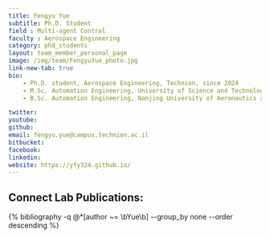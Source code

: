 ```yaml
---
title: Fengyu Yue
subtitle: Ph.D. Student
field : Multi-agent Control
faculty : Aerospace Engineering
category: phd_students
layout: team_member_personal_page
image: /img/team/FengyuYue_photo.jpg
link-new-tab: true
bio:
    - Ph.D. student, Aerospace Engineering, Technion, since 2024
    - M.Sc. Automation Engineering, University of Science and Technology of China, 2023
    - B.Sc. Automation Engineering, Nanjing University of Aeronautics and Astronautics, 2020

twitter:
youtube:
github:
email: fengyu.yue@campus.technion.ac.il
bitbucket: 
facebook:
linkedin: 
website: https://yfy324.github.io/
---
```


## Connect Lab Publications: 

 {% bibliography -q @*[author ~= \bYue\b] --group_by none --order descending %}